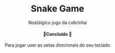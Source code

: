<h1 align="center">Snake Game</h1>
<p align="center">Nostálgico jogo da cobrinha</p>
<h4 align="center"> 
	 🚀Concluído 🚀
</h4>


<p align="center">Para jogar user as setas direcionais do seu teclado</p>
		
